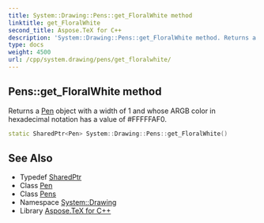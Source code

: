 ```yaml
---
title: System::Drawing::Pens::get_FloralWhite method
linktitle: get_FloralWhite
second_title: Aspose.TeX for C++
description: 'System::Drawing::Pens::get_FloralWhite method. Returns a Pen object with a width of 1 and whose ARGB color in hexadecimal notation has a value of #FFFFFAF0 in C++.'
type: docs
weight: 4500
url: /cpp/system.drawing/pens/get_floralwhite/
---
```

## Pens::get_FloralWhite method


Returns a [Pen](../../pen/) object with a width of 1 and whose ARGB color in hexadecimal notation has a value of #FFFFFAF0.

```cpp
static SharedPtr<Pen> System::Drawing::Pens::get_FloralWhite()
```

## See Also

* Typedef [SharedPtr](../../../system/sharedptr/)
* Class [Pen](../../pen/)
* Class [Pens](../)
* Namespace [System::Drawing](../../)
* Library [Aspose.TeX for C++](../../../)
